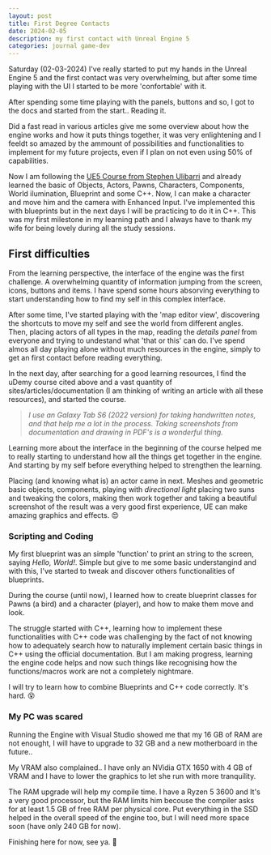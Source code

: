 ```yaml
---
layout: post
title: First Degree Contacts
date: 2024-02-05
description: my first contact with Unreal Engine 5
categories: journal game-dev
---
```


Saturday (02-03-2024) I've really started to put my hands in the Unreal Engine 5 and the first contact was very overwhelming, but after some time playing with the UI I started to be more 'confortable' with it.

After spending some time playing with the panels, buttons and so, I got to the docs and started from the start.. Reading it.

Did a fast read in various articles give me some overview about how the engine works and how it puts things together, it was very enlightening and I feeldt so amazed by the ammount of possibilities and functionalities to implement for my future projects, even if I plan on not even using 50% of capabilities.

Now I am following the [UE5 Course from Stephen Ulibarri](https://www.udemy.com/course/unreal-engine-5-the-ultimate-game-developer-course/) and already learned the basic of Objects, Actors, Pawns, Characters, Components, World ilumination, Blueprint and some C++. Now, I can make a character and move him and the camera with Enhanced Input. I've implemented this with blueprints but in the next days I will be practicing to do it in C++. This was my first milestone in my learning path and I always have to thank my wife for being lovely during all the study sessions.

## First difficulties

From the learning perspective, the interface of the engine was the first challenge. A overwhelming quantity of information jumping from the screen, icons, buttons and items. I have spend some hours absorving everything to start understanding how to find my self in this complex interface.

After some time, I've started playing with the 'map editor view', discovering the shortcuts to move my self and see the world from different angles. Then, placing actors of all types in the map, reading the _details panel_ from everyone and trying to undestand what 'that or this' can do. I've spend almos all day playing alone without much resources in the engine, simply to get an first contact before reading everything.

In the next day, after searching for a good learning resources, I find the uDemy course cited above and a vast quantity of sites/articles/documentation (I am thinking of writing an article with all these resources), and started the course.

> _I use an Galaxy Tab S6 (2022 version) for taking handwritten notes,
> and that help me a lot in the process. Taking screenshots from 
> documentation and drawing in PDF's is a wonderful thing._

Learning more about the interface in the beginning of the course helped me to really starting to understand how all the things get together in the engine. And starting by my self before everything helped to strengthen the learning.

Placing (and knowing what is) an actor came in next. Meshes and geometric basic objects, components, playing with _directional light_ placing two suns and tweaking the colors, making then work together and taking a beautiful screenshot of the result was a very good first experience, UE can make amazing graphics and effects. :heart_eyes:

<!-- TODO: PUT THE SCREENSHOT HERE -->

### Scripting and Coding

My first blueprint was an simple 'function' to print an string to the screen, saying _Hello, World!_. Simple but give to me some basic understangind and with this, I've started to tweak and discover others functionalities of blueprints.

During the course (until now), I learned how to create blueprint classes for Pawns (a bird) and a character (player), and how to make them move and look.

The struggle started with C++, learning how to implement these functionalities with C++ code was challenging by the fact of not knowing how to adequately search how to naturally implement certain basic things in C++ using the official documentation. But I am making progress, learning the engine code helps and now such things like recognising how the functions/macros work are not a completely nightmare.

I will try to learn how to combine Blueprints and C++ code correctly. It's hard. :dizzy_face:

### My PC was scared

Running the Engine with Visual Studio showed me that my 16 GB of RAM are not enought, I will have to upgrade to 32 GB and a new motherboard in the future..

My VRAM also complained.. I have only an NVidia GTX 1650 with 4 GB of VRAM and I have to lower the graphics to let she run with more tranquility.

The RAM upgrade will help my compile time. I have a Ryzen 5 3600 and It's a very good processor, but the RAM limits him becouse the compiler asks for at least 1.5 GB of free RAM per physical core. Put everything in the SSD helped in the overall speed of the engine too, but I will need more space soon (have only 240 GB for now).

Finishing here for now, see ya. :wave: